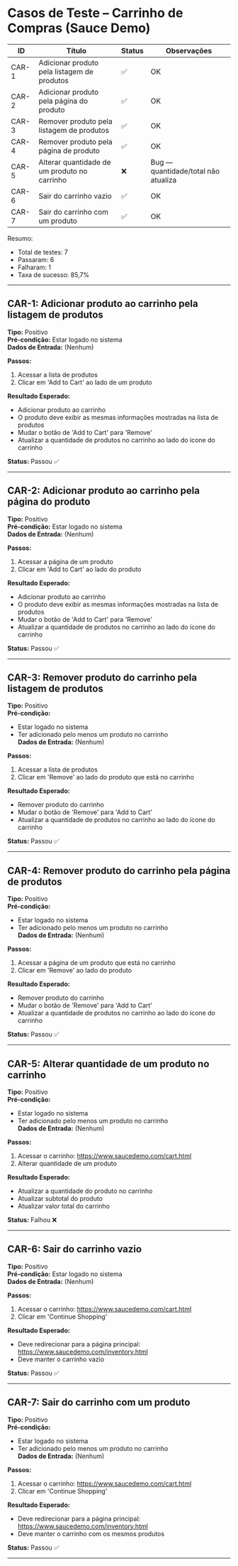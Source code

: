 # Casos de Teste – Carrinho de Compras (Sauce Demo)

| ID    | Título                                       | Status | Observações                         |
| ----- | -------------------------------------------- | ------ | ----------------------------------- |
| CAR-1 | Adicionar produto pela listagem de produtos  | ✅      | OK                                  |
| CAR-2 | Adicionar produto pela página do produto     | ✅      | OK                                  |
| CAR-3 | Remover produto pela listagem de produtos    | ✅      | OK                                  |
| CAR-4 | Remover produto pela página de produto       | ✅      | OK                                  |
| CAR-5 | Alterar quantidade de um produto no carrinho | ❌      | Bug — quantidade/total não atualiza |
| CAR-6 | Sair do carrinho vazio                       | ✅      | OK                                  |
| CAR-7 | Sair do carrinho com um produto              | ✅      | OK                                  |

Resumo:

- Total de testes: 7
- Passaram: 6
- Falharam: 1
- Taxa de sucesso: 85,7%

---

## CAR-1: Adicionar produto ao carrinho pela listagem de produtos

**Tipo:** Positivo  
**Pré-condição:** Estar logado no sistema  
**Dados de Entrada:** (Nenhum)  

**Passos:**  
1. Acessar a lista de produtos  
2. Clicar em 'Add to Cart' ao lado de um produto  

**Resultado Esperado:**  
- Adicionar produto ao carrinho  
- O produto deve exibir as mesmas informações mostradas na lista de produtos  
- Mudar o botão de 'Add to Cart' para 'Remove'  
- Atualizar a quantidade de produtos no carrinho ao lado do ícone do carrinho  

**Status:** Passou ✅

---

## CAR-2: Adicionar produto ao carrinho pela página do produto

**Tipo:** Positivo  
**Pré-condição:** Estar logado no sistema  
**Dados de Entrada:** (Nenhum)  

**Passos:**  
1. Acessar a página de um produto  
2. Clicar em 'Add to Cart' ao lado do produto  

**Resultado Esperado:**  
- Adicionar produto ao carrinho  
- O produto deve exibir as mesmas informações mostradas na lista de produtos  
- Mudar o botão de 'Add to Cart' para 'Remove'  
- Atualizar a quantidade de produtos no carrinho ao lado do ícone do carrinho  

**Status:** Passou ✅

---

## CAR-3: Remover produto do carrinho pela listagem de produtos

**Tipo:** Positivo  
**Pré-condição:**  
- Estar logado no sistema  
- Ter adicionado pelo menos um produto no carrinho  
**Dados de Entrada:** (Nenhum)  

**Passos:**  
1. Acessar a lista de produtos  
2. Clicar em 'Remove' ao lado do produto que está no carrinho  

**Resultado Esperado:**  
- Remover produto do carrinho  
- Mudar o botão de 'Remove' para 'Add to Cart'  
- Atualizar a quantidade de produtos no carrinho ao lado do ícone do carrinho  

**Status:** Passou ✅

---

## CAR-4: Remover produto do carrinho pela página de produtos

**Tipo:** Positivo  
**Pré-condição:**  
- Estar logado no sistema  
- Ter adicionado pelo menos um produto no carrinho  
**Dados de Entrada:** (Nenhum)  

**Passos:**  
1. Acessar a página de um produto que está no carrinho  
2. Clicar em 'Remove' ao lado do produto  

**Resultado Esperado:**  
- Remover produto do carrinho  
- Mudar o botão de 'Remove' para 'Add to Cart'  
- Atualizar a quantidade de produtos no carrinho ao lado do ícone do carrinho  

**Status:** Passou ✅

---

## CAR-5: Alterar quantidade de um produto no carrinho

**Tipo:** Positivo  
**Pré-condição:**  
- Estar logado no sistema  
- Ter adicionado pelo menos um produto no carrinho  
**Dados de Entrada:** (Nenhum)  

**Passos:**  
1. Acessar o carrinho: https://www.saucedemo.com/cart.html  
2. Alterar quantidade de um produto  

**Resultado Esperado:**  
- Atualizar a quantidade do produto no carrinho  
- Atualizar subtotal do produto  
- Atualizar valor total do carrinho  

**Status:** Falhou ❌

---

## CAR-6: Sair do carrinho vazio

**Tipo:** Positivo  
**Pré-condição:** Estar logado no sistema  
**Dados de Entrada:** (Nenhum)  

**Passos:**  
1. Acessar o carrinho: https://www.saucedemo.com/cart.html  
2. Clicar em 'Continue Shopping'  

**Resultado Esperado:**  
- Deve redirecionar para a página principal: https://www.saucedemo.com/inventory.html  
- Deve manter o carrinho vazio  

**Status:** Passou ✅

---

## CAR-7: Sair do carrinho com um produto

**Tipo:** Positivo  
**Pré-condição:**  
- Estar logado no sistema  
- Ter adicionado pelo menos um produto no carrinho  
**Dados de Entrada:** (Nenhum)  

**Passos:**  
1. Acessar o carrinho: https://www.saucedemo.com/cart.html  
2. Clicar em 'Continue Shopping'  

**Resultado Esperado:**  
- Deve redirecionar para a página principal: https://www.saucedemo.com/inventory.html  
- Deve manter o carrinho com os mesmos produtos  

**Status:** Passou ✅

---
